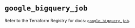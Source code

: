 # `google_bigquery_job`

Refer to the Terraform Registry for docs: [`google_bigquery_job`](https://registry.terraform.io/providers/hashicorp/google-beta/6.49.1/docs/resources/google_bigquery_job).

